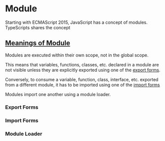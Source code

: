 # Module

Starting with ECMAScript 2015, JavaScript has a concept of modules. TypeScripts shares the concept

## [Meanings of Module](https://www.typescriptlang.org/docs/handbook/modules.html)

Modules are executed within their own scope, not in the global scope.

This means that variables, functions, classes, etc. declared in a module are not visible unless they are explicitly exported using one of the [export forms](https://www.typescriptlang.org/docs/handbook/modules.html#export).

Conversely, to consume a variable, function, class, interface, etc. exported from a different module, it has to be imported using one of the [import forms](https://www.typescriptlang.org/docs/handbook/modules.html#import)

Modules import one another using a module loader.

### Export Forms

### Import Forms

### Module Loader
